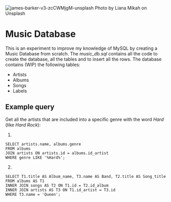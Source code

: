 ![james-barker-v3-zcCWMjgM-unsplash](https://images.unsplash.com/photo-1511389290465-d11bafd4c1df?ixid=MnwxMjA3fDB8MHxwaG90by1wYWdlfHx8fGVufDB8fHx8&ixlib=rb-1.2.1&auto=format&fit=crop&w=1470&q=80)
Photo by Liana Mikah on Unsplash

# Music Database

This is an experiment to improve my knowledge of MySQL by creating a Music Database from scratch.
The *music_db.sql* contains all the code to create the database, all the tables and to insert all the rows.
The database contains (WIP) the following tables:
- Artists
- Albums
- Songs
- Labels

## Example query
Get all the artists that are included into a specific genre with the word *Hard* (like *Hard Rock*):

1.
```
SELECT artists.name, albums.genre
FROM albums
JOIN artists ON artists.id = albums.id_artist
WHERE genre LIKE '%Hard%';
```

2.
```
SELECT T1.title AS Album_name, T3.name AS Band, T2.title AS Song_title
FROM albums AS T1
INNER JOIN songs AS T2 ON T1.id = T2.id_album
INNER JOIN artists AS T3 ON T1.id_artist = T3.id
WHERE T3.name = 'Queen';
```

